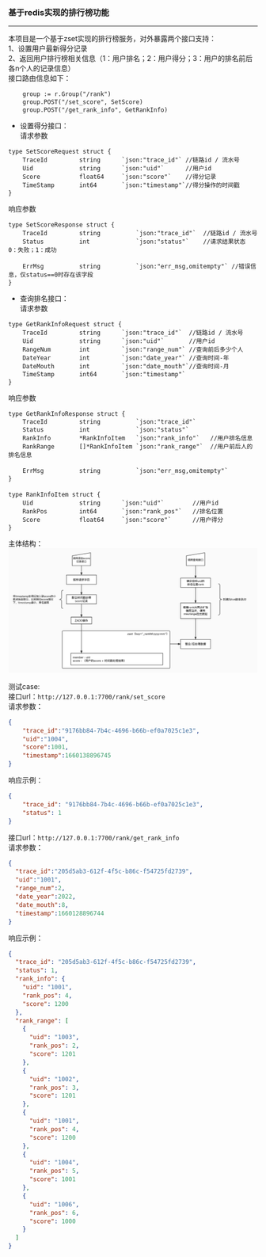 ### 基于redis实现的排行榜功能

- - - - -
本项目是一个基于zset实现的排行榜服务，对外暴露两个接口支持：   
1、设置用户最新得分记录   
2、返回用户排行榜相关信息（1：用户排名；2：用户得分；3：用户的排名前后各n个人的记录信息）   
接口路由信息如下：   
```
    group := r.Group("/rank")
    group.POST("/set_score", SetScore)
    group.POST("/get_rank_info", GetRankInfo)
```   
- 设置得分接口：  
请求参数
```
type SetScoreRequest struct {
	TraceId         string	    `json:"trace_id"` //链路id / 流水号
	Uid             string	    `json:"uid"`      //用户id
	Score           float64     `json:"score"`    //得分记录
	TimeStamp       int64       `json:"timestamp"`//得分操作的时间戳
}
```   
响应参数   
```
type SetScoreResponse struct {
	TraceId			string          `json:"trace_id"`  //链路id / 流水号
	Status 			int             `json:"status"`    //请求结果状态 0：失败；1：成功
	
	ErrMsg 			string          `json:"err_msg,omitempty"` //错误信息，仅status==0时存在该字段
}
```    
- 查询排名接口：   
  请求参数
```
type GetRankInfoRequest struct {
	TraceId         string      `json:"trace_id"`  //链路id / 流水号
	Uid             string      `json:"uid"`       //用户id
	RangeNum        int         `json:"range_num"` //查询前后多少个人
	DateYear        int         `json:"date_year"` //查询时间-年
	DateMouth       int         `json:"date_mouth"`//查询时间-月
	TimeStamp       int64       `json:"timestamp"`
}

```   
  响应参数
```
type GetRankInfoResponse struct {
	TraceId         string          `json:"trace_id"`
	Status          int             `json:"status"`
	RankInfo        *RankInfoItem   `json:"rank_info"`   //用户排名信息
	RankRange       []*RankInfoItem	`json:"rank_range"`  //用户前后人的排名信息

	ErrMsg          string          `json:"err_msg,omitempty"`
}

type RankInfoItem struct {
	Uid  			string		`json:"uid"`        //用户id
	RankPos 		int64 		`json:"rank_pos"`   //排名位置
	Score 			float64   	`json:"score"`      //用户得分
}
```  

主体结构：   
![avatar](pic/rankList1.jpg)

测试case:    
接口url：`http://127.0.0.1:7700/rank/set_score`   
请求参数：
```json
{
    "trace_id":"9176bb84-7b4c-4696-b66b-ef0a7025c1e3",
    "uid":"1004",
    "score":1001,
    "timestamp":1660138896745
}
```
响应示例：   
```json
{
    "trace_id": "9176bb84-7b4c-4696-b66b-ef0a7025c1e3",
    "status": 1
}
```

接口url：`http://127.0.0.1:7700/rank/get_rank_info`   
请求参数：
```json
{
  "trace_id":"205d5ab3-612f-4f5c-b86c-f54725fd2739",
  "uid":"1001",
  "range_num":2,
  "date_year":2022,
  "date_mouth":8,
  "timestamp":1660128896744
}
```
响应示例：
```json
{
  "trace_id": "205d5ab3-612f-4f5c-b86c-f54725fd2739",
  "status": 1,
  "rank_info": {
    "uid": "1001",
    "rank_pos": 4,
    "score": 1200
  },
  "rank_range": [
    {
      "uid": "1003",
      "rank_pos": 2,
      "score": 1201
    },
    {
      "uid": "1002",
      "rank_pos": 3,
      "score": 1201
    },
    {
      "uid": "1001",
      "rank_pos": 4,
      "score": 1200
    },
    {
      "uid": "1004",
      "rank_pos": 5,
      "score": 1001
    },
    {
      "uid": "1006",
      "rank_pos": 6,
      "score": 1000
    }
  ]
}
```